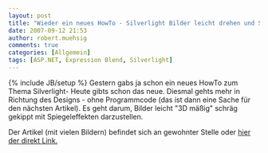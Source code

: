 ```yaml
---
layout: post
title: "Wieder ein neues HowTo - Silverlight Bilder leicht drehen und Spiegeleffekte"
date: 2007-09-12 21:53
author: robert.muehsig
comments: true
categories: [Allgemein]
tags: [ASP.NET, Expression Blend, Silverlight]
---
```

{% include JB/setup %}
Gestern gabs ja schon ein neues HowTo zum Thema Silverlight- Heute gibts schon das neue. Diesmal gehts mehr in Richtung des Designs - ohne Programmcode (das ist dann eine Sache für den nächsten Artikel). Es geht darum, Bilder leicht "3D mäßig" schräg gekippt mit Spiegeleffekten darzustellen.

Der Artikel (mit vielen Bildern) befindet sich an gewohnter Stelle oder <a href="http://code-inside.de/blog/artikel/howto-microsoft-silverlight-10-bilder-kippen-samt-spiegeleffekte/">hier der direkt Link.</a>
